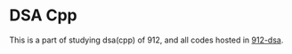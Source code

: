 # DSA Cpp

This is a part of studying dsa(cpp) of 912, and all codes hosted in [912-dsa](https://github.com/hnlcf/912-dsa).

